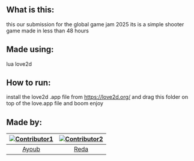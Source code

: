 ## What is this:
this our submission for the global game jam 2025 its is a simple shooter game made in less than 48 hours

## Made using:
lua love2d

## How to run:
install the love2d .app file from https://love2d.org/
and drag this folder on top of the love.app file and boom enjoy 

## Made by:
| [![Contributor1](https://github.com/MrY2K.png?size=100)](https://github.com/MrY2K) | [![Contributor2](https://github.com/tfa7am3doda11.png?size=100)](https://github.com/tfa7am3doda11) |
|:-----------------------------------------------------------------------------------------:|:-----------------------------------------------------------------------------------------:|
| [Ayoub](https://github.com/MrY2K)                                              | [Reda](https://github.com/tfa7am3doda11)                                              |
